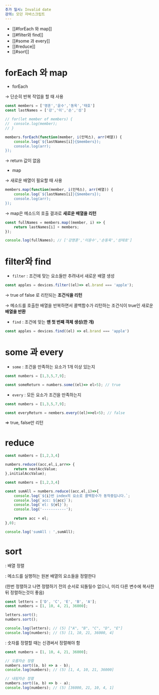 ```yaml
---
추가 일시: Invalid date
강의: 모던 자바스크립트
---
```

- [[#forEach 와 map]]
- [[#filter와 find]]
- [[#some 과 every]]
- [[#reduce]]
- [[#sort]]

# forEach 와 map

  

- forEach

→ 단순히 반복 작업을 할 때 사용

```JavaScript
const members = ['영훈','윤수','동욱','태호']
const lastNames = ['강','이','손','성']

// for(let member of members) {
// 	console.log(member);
// }

members.forEach(function(member, i(인덱스), arr(배열)) {
	console.log(`${lastNames[i]}{$members});
	console.log(arr);
});
```

→ return 값이 없음

  

- map

→ 새로운 배열이 필요할 때 사용

```JavaScript
members.map(function(member, i(인덱스), arr(배열)) {
	console.log(`${lastNames[i]}{$members});
	console.log(arr);
});
```

→ map은 메소드의 호출 결과로 **새로운 배열을 리턴**

```JavaScript
const fullNames = members.map((member, i) => {
	return lastNames[i] + members;
});

console.log(fullNames); // ['강영훈','이윤수','손동욱','성태호']
```

  

# filter와 find

  

- `filter` : 조건에 맞는 요소들만 추려내서 새로운 배열 생성

```JavaScript
const apples = devices.filter((el)=> el.brand === 'apple');
```

→ true of false 로 리턴되는 **조건식을 리턴**

→ 메소드를 호출한 배열을 반복하면서 콜백함수가 리턴하는 조건식이 true인 새로운 **배열을 반환**

  

- `find` : 조건에 맞는 **맨 첫 번째 객체 생성(한 개)**

```JavaScript
const apples = devices.find((el) => el.brand === 'apple')
```

  

# some 과 every

  

- `some` : 조건을 만족하는 요소가 1개 이상 있는지

```JavaScript
const numbers = [1,3,5,7,9];

const someReturn = numbers.some((el)=> el>5); // true 
```

  

- `every` : 모든 요소가 조건을 만족하는지

```JavaScript
const numbers = [1,3,5,7,9];

const everyReturn = nembers.every((el)=>el>5); // false
```

  

⇒ true, false만 리턴

  

# reduce

```JavaScript
const numbers = [1,2,3,4]

numbers.reduce((acc,el,i,arr=> {
	return nextAccValue;
},initialAccValue);
```

```JavaScript
const numbers = [1,2,3,4]

const sumAll = numbers.reduce((acc,el,i)=>{
	console.log(`${i}번 index의 요소로 콜백함수가 동작중입니다.`;
	console.log(`acc: ${acc}`);
	console.log(`el: ${el}`);
	console.log('-----------');
	
	return acc + el;
},0);

console.log('sumAll : ',sumAll);
```

  

# sort

: 배열 정렬

: 메소드를 실행하는 원본 배열의 요소들을 정렬한다

(한번 정렬하고 나면 정렬하기 전의 순서로 되돌릴수 없으니, 미리 다른 변수에 복사한 뒤 정렬하는것이 좋음)

```JavaScript
const letters = ['D', 'C', 'E', 'B', 'A'];
const numbers = [1, 10, 4, 21, 36000];

letters.sort();
numbers.sort();

console.log(letters); // (5) ["A", "B", "C", "D", "E"]
console.log(numbers); // (5) [1, 10, 21, 36000, 4]
```

: 숫자를 정렬할 때는 신경써서 정렬해야 함

```JavaScript
const numbers = [1, 10, 4, 21, 36000];

// 오름차순 정렬
numbers.sort((a, b) => a - b);
console.log(numbers); // (5) [1, 4, 10, 21, 36000]

// 내림차순 정렬
numbers.sort((a, b) => b - a);
console.log(numbers); // (5) [36000, 21, 10, 4, 1]
```